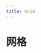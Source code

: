 ```yaml
---
title: Grid
---
```

# 网格

<ClientOnly>
<grid-demos-1></grid-demos-1>
  <grid-demos-2></grid-demos-2>
  <grid-demos-3></grid-demos-3>
</ClientOnly>